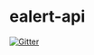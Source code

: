 # ealert-api

[![Gitter](https://badges.gitter.im/ealert-api/Lobby.svg)](https://gitter.im/ealert-api/Lobby?utm_source=badge&utm_medium=badge&utm_campaign=pr-badge&utm_content=badge)